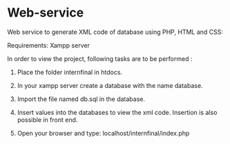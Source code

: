 # Web-service
Web service to generate XML code of database using PHP, HTML and CSS:

Requirements: Xampp server

In order to view the project, following tasks are to be performed :

 1. Place the folder internfinal in htdocs.

 2. In your xampp server create a database with the name database.

 3. Import the file named db.sql in the database.

 4. Insert values into the databases to view the xml code. Insertion is also possible in front end.

 5. Open your browser and type:
	localhost/internfinal/index.php
